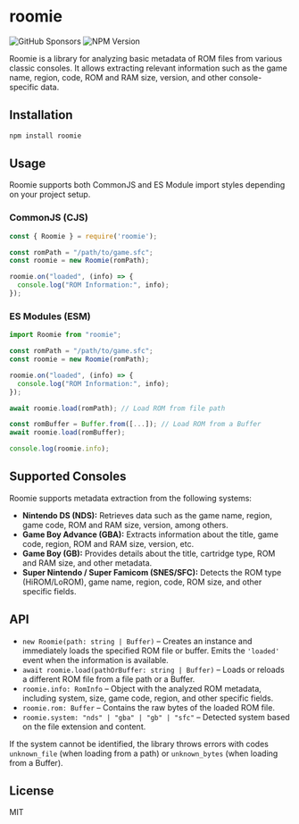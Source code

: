 # roomie

![GitHub Sponsors](https://img.shields.io/github/sponsors/nikitacontreras?style=flat-square&label=sponsor%20me&link=https%3A%2F%2Fgithub.com%2Fsponsors%2Fnikitacontreras) ![NPM Version](https://img.shields.io/npm/v/roomie?style=flat-square)



Roomie is a library for analyzing basic metadata of ROM files from various classic consoles. It allows extracting relevant information such as the game name, region, code, ROM and RAM size, version, and other console-specific data.

## Installation

```bash
npm install roomie
```

## Usage

Roomie supports both CommonJS and ES Module import styles depending on your project setup.

### CommonJS (CJS)

```js
const { Roomie } = require('roomie');

const romPath = "/path/to/game.sfc";
const roomie = new Roomie(romPath);

roomie.on("loaded", (info) => {
  console.log("ROM Information:", info);
});
```

### ES Modules (ESM)

```ts
import Roomie from "roomie";

const romPath = "/path/to/game.sfc";
const roomie = new Roomie(romPath);

roomie.on("loaded", (info) => {
  console.log("ROM Information:", info);
});

await roomie.load(romPath); // Load ROM from file path

const romBuffer = Buffer.from([...]); // Load ROM from a Buffer
await roomie.load(romBuffer);

console.log(roomie.info);
```

## Supported Consoles

Roomie supports metadata extraction from the following systems:

- **Nintendo DS (NDS):** Retrieves data such as the game name, region, game code, ROM and RAM size, version, among others.
- **Game Boy Advance (GBA):** Extracts information about the title, game code, region, ROM and RAM size, version, etc.
- **Game Boy (GB):** Provides details about the title, cartridge type, ROM and RAM size, and other metadata.
- **Super Nintendo / Super Famicom (SNES/SFC):** Detects the ROM type (HiROM/LoROM), game name, region, code, ROM size, and other specific fields.

## API

- `new Roomie(path: string | Buffer)` – Creates an instance and immediately loads the specified ROM file or buffer. Emits the `'loaded'` event when the information is available.
- `await roomie.load(pathOrBuffer: string | Buffer)` – Loads or reloads a different ROM file from a file path or a Buffer.
- `roomie.info: RomInfo` – Object with the analyzed ROM metadata, including system, size, game code, region, and other specific fields.
- `roomie.rom: Buffer` – Contains the raw bytes of the loaded ROM file.
- `roomie.system: "nds" | "gba" | "gb" | "sfc"` – Detected system based on the file extension and content.

If the system cannot be identified, the library throws errors with codes `unknown_file` (when loading from a path) or `unknown_bytes` (when loading from a Buffer).

## License

MIT
